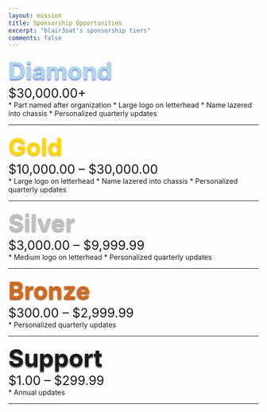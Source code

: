 ```yaml
---
layout: mission
title: Sponsorship Opportunities
excerpt: "blair3sat's sponsorship tiers"
comments: false
---
```


<div style="font-size:36pt;color:#add8e6;display:inline;text-shadow:0px 2px 3px #6060e0;font-weight:bold;">Diamond</div><pre style="display:inline;">      </pre><div style="font-size:19pt;displaydisplay:inline;">  $30,000.00+</div>
* Part named after organization
* Large logo on letterhead
* Name lazered into chassis
* Personalized quarterly updates

---

<div style="font-size:36pt;color:Gold;display:inline;text-shadow:0px 2px 3px #CFB53B;font-weight:bold;">Gold</div><pre style="display:inline;">      </pre><div style="font-size:19pt;displaydisplay:inline;">  $10,000.00 – $30,000.00</div>
* Large logo on letterhead
* Name lazered into chassis
* Personalized quarterly updates

---

<div style="font-size:36pt;color:silver;display:inline;text-shadow:0px 2px 3px #999999;font-weight:bold;">Silver</div><pre style="display:inline;">      </pre><div style="font-size:19pt;displaydisplay:inline;">  $3,000.00 – $9,999.99</div>
* Medium logo on letterhead
* Personalized quarterly updates

---

<div style="font-size:36pt;color: #D2691E;display:inline;text-shadow:0px 2px 3px #8B4513;font-weight:bold;">Bronze</div><pre style="display:inline;">      </pre><div style="font-size:19pt;displaydisplay:inline;">  $300.00 – $2,999.99</div>
* Personalized quarterly updates

---

<div style="font-size:36pt;display:inline;text-shadow:0px 2px 3px #333333;font-weight:bold;">Support</div><pre style="display:inline;">      </pre><div style="font-size:19pt;displaydisplay:inline;">  $1.00 – $299.99</div>
* Annual updates

---
